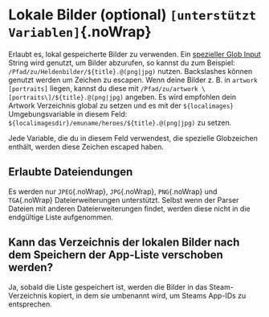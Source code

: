 # Lokale Bilder (optional) `[unterstützt Variablen]`{.noWrap}

Erlaubt es, lokal gespeicherte Bilder zu verwenden. Ein [spezieller Glob Input](#special-glob-input) String wird genutzt, um Bilder abzurufen, so kannst du zum Beispiel: `/Pfad/zu/Heldenbilder/${title}.@(png|jpg)` nutzen. Backslashes können genutzt werden um Zeichen zu escapen. Wenn deine Bilder z. B. in `artwork [portraits]` liegen, kannst du diese mit `/Pfad/zu/artwork \[portraits\]/${title}.@(png|jpg)` angeben. Es wird empfohlen dein Artwork Verzeichnis global zu setzen und es mit der `${localimages}` Umgebungsvariable in diesem Feld: `${localimagesdir}/emuname/heroes/${title}.@(png|jpg)` zu setzen.

Jede Variable, die du in diesem Feld verwendest, die spezielle Globzeichen enthält, werden diese Zeichen escaped haben.

## Erlaubte Dateiendungen

Es werden nur `JPEG`{.noWrap}, `JPG`{.noWrap}, `PNG`{.noWrap} und `TGA`{.noWrap} Dateierweiterungen unterstützt. Selbst wenn der Parser Dateien mit anderen Dateierweiterungen findet, werden diese nicht in die endgültige Liste aufgenommen.

## Kann das Verzeichnis der lokalen Bilder nach dem Speichern der App-Liste verschoben werden?

Ja, sobald die Liste gespeichert ist, werden die Bilder in das Steam-Verzeichnis kopiert, in dem sie umbenannt wird, um Steams App-IDs zu entsprechen.
